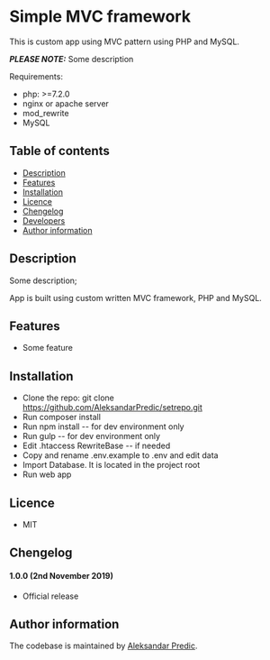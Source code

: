 # Simple MVC framework

This is custom app using MVC pattern using PHP and MySQL.

***PLEASE NOTE:*** Some description

Requirements: 
* php: >=7.2.0
* nginx or apache server
* mod_rewrite
* MySQL


## Table of contents

* [Description](#description)
* [Features](#features)
* [Installation](#installation)
* [Licence](#licence)
* [Chengelog](#chengelog)
* [Developers](#developers)
* [Author information](#author-information)


## Description

Some description;

App is built using custom written MVC framework, PHP and MySQL.


## Features

* Some feature


## Installation

* Clone the repo: git clone https://github.com/AleksandarPredic/setrepo.git
* Run composer install
* Run npm install -- for dev environment only
* Run gulp -- for dev environment only 
* Edit .htaccess RewriteBase -- if needed
* Copy and rename .env.example to .env and edit data
* Import Database. It is located in the project root
* Run web app

## Licence

* MIT


## Chengelog


#### 1.0.0 (2nd November 2019)
* Official release


## Author information

The codebase is maintained by [Aleksandar Predic](https://github.com/AleksandarPredic).
